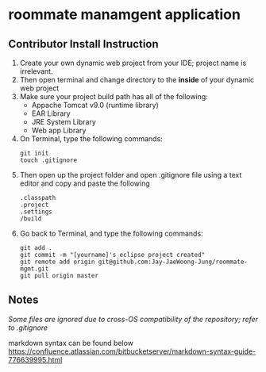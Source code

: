 # roommate manamgent application


## Contributor Install Instruction

1.  Create your own dynamic web project from your IDE; project name is irrelevant.
2.  Then open terminal and change directory to the __inside__ of your dynamic web project
3.  Make sure your project build path has all of the following:
	* Appache Tomcat v9.0 (runtime library)
	* EAR Library
	* JRE System Library
	* Web app Library
4.  On Terminal, type the following commands:
	```	
	git init
	touch .gitignore
	```
5. Then open up the project folder and open .gitignore file using a text editor and copy and paste the following
	```
	.classpath
	.project
	.settings
	/build
	```
6. Go back to Terminal, and type the following commands:
	```
	git add .
	git commit -m "[yourname]'s eclipse project created"
	git remote add origin git@github.com:Jay-JaeWoong-Jung/roommate-mgmt.git
	git pull origin master
	```
	
## Notes

*Some files are ignored due to cross-OS compatibility of the repository; refer to .gitignore*

markdown syntax can be found below
https://confluence.atlassian.com/bitbucketserver/markdown-syntax-guide-776639995.html



